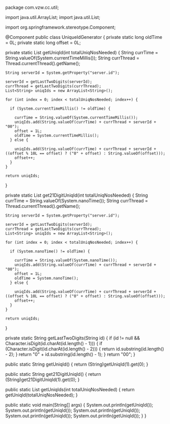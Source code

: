 package com.vzw.cc.util;

import java.util.ArrayList;
import java.util.List;

import org.springframework.stereotype.Component;

@Component
public class UniqueIdGenerator
{
  private static long oldTime = 0L;
  private static long offset = 0L;

  
  private static List<String> getUniqId(int totalUniqNosNeeded) {
    String currTime = String.valueOf(System.currentTimeMillis());
    String currThread = Thread.currentThread().getName();
    
    String serverId = System.getProperty("server.id");
    
    serverId = getLastTwoDigits(serverId);
    currThread = getLastTwoDigits(currThread);
    List<String> uniqIds = new ArrayList<String>();
    
    for (int index = 0; index < totalUniqNosNeeded; index++) {
      
      if (System.currentTimeMillis() != oldTime) {
        
        currTime = String.valueOf(System.currentTimeMillis());
        uniqIds.add(String.valueOf(currTime) + currThread + serverId + "00");
        offset = 1L;
        oldTime = System.currentTimeMillis();
      } else {
        
        uniqIds.add(String.valueOf(currTime) + currThread + serverId + ((offset % 10L == offset) ? ("0" + offset) : String.valueOf(offset)));
        offset++;
      } 
    } 
    
    return uniqIds;
  }

  
  private static List<String> get21DigitUniqId(int totalUniqNosNeeded) {
    String currTime = String.valueOf(System.nanoTime());
    String currThread = Thread.currentThread().getName();
    
    String serverId = System.getProperty("server.id");
    
    serverId = getLastTwoDigits(serverId);
    currThread = getLastTwoDigits(currThread);
    List<String> uniqIds = new ArrayList<String>();
    
    for (int index = 0; index < totalUniqNosNeeded; index++) {
      
      if (System.nanoTime() != oldTime) {
        
        currTime = String.valueOf(System.nanoTime());
        uniqIds.add(String.valueOf(currTime) + currThread + serverId + "00");
        offset = 1L;
        oldTime = System.nanoTime();
      } else {
        
        uniqIds.add(String.valueOf(currTime) + currThread + serverId + ((offset % 10L == offset) ? ("0" + offset) : String.valueOf(offset)));
        offset++;
      } 
    } 
    
    return uniqIds;
  }

  
  private static String getLastTwoDigits(String id) {
    if (id != null && Character.isDigit(id.charAt(id.length() - 1))) {
      if (Character.isDigit(id.charAt(id.length() - 2))) {
        return id.substring(id.length() - 2);
      }
      return "0" + id.substring(id.length() - 1);
    } 
    return "00";
  }


  
  public static String getUniqId() { return (String)getUniqId(1).get(0); }



  
  public static String get21DigitUniqId() { return (String)get21DigitUniqId(1).get(0); }



  
  public static List<String> getUniqIds(int totalUniqNosNeeded) { return getUniqId(totalUniqNosNeeded); }

  
  public static void main(String[] args) {
    System.out.println(getUniqId());
    System.out.println(getUniqId());
    System.out.println(getUniqId());
    System.out.println(getUniqId());
    System.out.println(getUniqId());
  }
}
